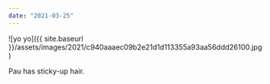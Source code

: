 ```yaml
---
date: "2021-03-25"
---
```


![yo yo]({{ site.baseurl }}/assets/images/2021/c940aaaec09b2e21d1d113355a93aa56ddd26100.jpg)

Pau has sticky-up hair.
